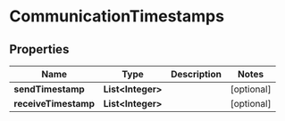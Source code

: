 

# CommunicationTimestamps

## Properties

Name | Type | Description | Notes
------------ | ------------- | ------------- | -------------
**sendTimestamp** | **List&lt;Integer&gt;** |  |  [optional]
**receiveTimestamp** | **List&lt;Integer&gt;** |  |  [optional]



